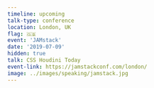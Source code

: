 ```yaml
---
timeline: upcoming
talk-type: conference
location: London, UK
flag: 🇬🇧
event: 'JAMstack'
date: '2019-07-09'
hidden: true
talk: CSS Houdini Today
event-link: https://jamstackconf.com/london/
image: ../images/speaking/jamstack.jpg
---
```

